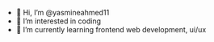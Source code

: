 - 👋 Hi, I’m @yasmineahmed11
- 👀 I’m interested in coding
- 🌱 I’m currently learning frontend web development, ui/ux

<!---
yasmineahmed11/yasmineahmed11 is a ✨ special ✨ repository because its `README.md` (this file) appears on your GitHub profile.
You can click the Preview link to take a look at your changes.
--->
